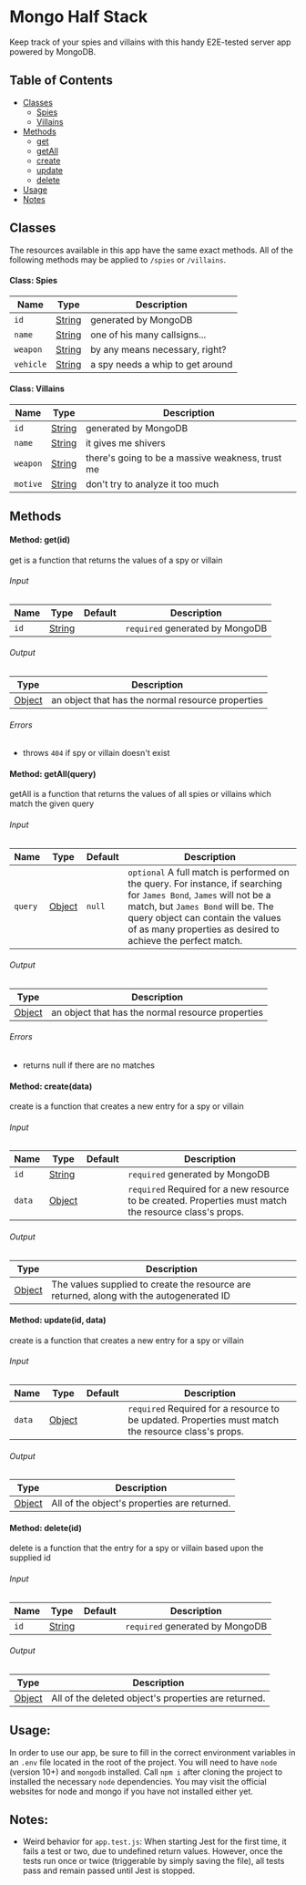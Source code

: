 # Mongo Half Stack

Keep track of your spies and villains with this handy E2E-tested server app powered by MongoDB.

## Table of Contents
* [Classes](#classes)
    * [Spies](#class-spies)
    * [Villains](#class-villains)
* [Methods](#methods)
    * [get](#method-getid)
    * [getAll](#method-getallquery)
    * [create](#method-createdata)
    * [update](#method-updateid-data)
    * [delete](#method-deleteid)
* [Usage](#usage)
* [Notes](#notes)

## Classes

The resources available in this app have the same exact methods. All of the following methods may be applied to `/spies` or `/villains`.

#### Class: Spies

Name | Type | Description
------------ | ------------- | --------------
`id` | [String](https://developer.mozilla.org/en-US/docs/Web/JavaScript/Data_structures#String_type) | generated by MongoDB
`name` | [String](https://developer.mozilla.org/en-US/docs/Web/JavaScript/Data_structures#String_type) | one of his many callsigns...
`weapon` | [String](https://developer.mozilla.org/en-US/docs/Web/JavaScript/Data_structures#String_type) | by any means necessary, right?
`vehicle` | [String](https://developer.mozilla.org/en-US/docs/Web/JavaScript/Data_structures#String_type) | a spy needs a whip to get around

#### Class: Villains

Name | Type | Description
------------ | ------------- | --------------
`id` | [String](https://developer.mozilla.org/en-US/docs/Web/JavaScript/Data_structures#String_type) | generated by MongoDB
`name` | [String](https://developer.mozilla.org/en-US/docs/Web/JavaScript/Data_structures#String_type) | it gives me shivers
`weapon` | [String](https://developer.mozilla.org/en-US/docs/Web/JavaScript/Data_structures#String_type) | there's going to be a massive weakness, trust me
`motive` | [String](https://developer.mozilla.org/en-US/docs/Web/JavaScript/Data_structures#String_type) | don't try to analyze it too much


## Methods

#### Method: get(id)

get is a function that returns the values of a spy or villain

###### Input

Name | Type | Default | Description
------------ | ------------- | -------------- | ------------
`id` | [String](https://developer.mozilla.org/en-US/docs/Web/JavaScript/Data_structures#String_type) | | `required` generated by MongoDB

###### Output

Type | Description
------------ | -------------
[Object](https://developer.mozilla.org/en-US/docs/Web/JavaScript/Data_structures#String_type) | an object that has the normal resource properties

###### Errors

* throws `404` if spy or villain doesn't exist


#### Method: getAll(query)

getAll is a function that returns the values of all spies or villains which match the given query

###### Input

Name | Type | Default | Description
------------ | ------------- | -------------- | ------------
`query` | [Object](https://developer.mozilla.org/en-US/docs/Web/JavaScript/Data_structures#Objects) | `null` | `optional` A full match is performed on the query. For instance, if searching for `James Bond`, `James` will not be a match, but `James Bond` will be. The query object can contain the values of as many properties as desired to achieve the perfect match.

###### Output

Type | Description
------------ | -------------
[Object](https://developer.mozilla.org/en-US/docs/Web/JavaScript/Data_structures#Objects) | an object that has the normal resource properties

###### Errors

* returns null if there are no matches


#### Method: create(data)

create is a function that creates a new entry for a spy or villain

###### Input

Name | Type | Default | Description
------------ | ------------- | -------------- | ------------
`id` | [String](https://developer.mozilla.org/en-US/docs/Web/JavaScript/Data_structures#String_type) | | `required` generated by MongoDB
`data` | [Object](https://developer.mozilla.org/en-US/docs/Web/JavaScript/Data_structures#Objects) |  | `required` Required for a new resource to be created. Properties must match the resource class's props.

###### Output

Type | Description
------------ | -------------
[Object](https://developer.mozilla.org/en-US/docs/Web/JavaScript/Data_structures#Objects) | The values supplied to create the resource are returned, along with the autogenerated ID


#### Method: update(id, data)

create is a function that creates a new entry for a spy or villain

###### Input

Name | Type | Default | Description
------------ | ------------- | -------------- | ------------
`data` | [Object](https://developer.mozilla.org/en-US/docs/Web/JavaScript/Data_structures#Objects) |  | `required` Required for a resource to be updated. Properties must match the resource class's props.

###### Output

Type | Description
------------ | -------------
[Object](https://developer.mozilla.org/en-US/docs/Web/JavaScript/Data_structures#Objects) | All of the object's properties are returned.

#### Method: delete(id)

delete is a function that the entry for a spy or villain based upon the supplied id

###### Input

Name | Type | Default | Description
------------ | ------------- | -------------- | ------------
`id` | [String](https://developer.mozilla.org/en-US/docs/Web/JavaScript/Data_structures#String_type) | | `required` generated by MongoDB

###### Output

Type | Description
------------ | -------------
[Object](https://developer.mozilla.org/en-US/docs/Web/JavaScript/Data_structures#Objects) | All of the deleted object's properties are returned.




## Usage:

In order to use our app, be sure to fill in the correct environment variables in an `.env` file located in the root of the project. You will need to have `node` (version 10+) and `mongodb` installed. Call `npm i` after cloning the project to installed the necessary `node` dependencies. You may visit the official websites for node and mongo if you have not installed either yet.

## Notes:

* Weird behavior for `app.test.js`: When starting Jest for the first time, it fails a test or two, due to undefined return values. However, once the tests run once or twice (triggerable by simply saving the file), all tests pass and remain passed until Jest is stopped.
